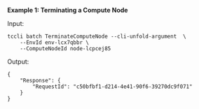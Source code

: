 **Example 1: Terminating a Compute Node**



Input: 

```
tccli batch TerminateComputeNode --cli-unfold-argument  \
    --EnvId env-lcx7qbbr \
    --ComputeNodeId node-lcpcej85
```

Output: 
```
{
    "Response": {
        "RequestId": "c50bfbf1-d214-4e41-90f6-39270dc9f071"
    }
}
```

